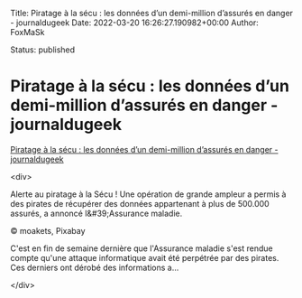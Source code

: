 Title: Piratage à la sécu : les données d’un demi-million d’assurés en danger - journaldugeek
Date: 2022-03-20 16:26:27.190982+00:00
Author: FoxMaSk 

Status: published





# Piratage à la sécu : les données d’un demi-million d’assurés en danger - journaldugeek

[Piratage à la sécu : les données d’un demi-million d’assurés en danger - journaldugeek](https://www.journaldugeek.com/2022/03/20/piratage-a-la-secu-les-donnees-dun-demi-million-dassures-en-danger/)

&lt;div&gt;

Alerte au piratage à la Sécu ! Une opération de grande ampleur a permis
à des pirates de récupérer des données appartenant à plus de 500.000
assurés, a annoncé l\&#39;Assurance maladie.

© moakets, Pixabay

C&#39;est en fin de semaine dernière que l&#39;Assurance maladie s&#39;est rendue
compte qu&#39;une attaque informatique avait été perpétrée par des pirates.
Ces derniers ont dérobé des informations a...

&lt;/div&gt;
